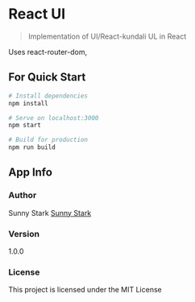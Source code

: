 # React UI

> Implementation of UI/React-kundali UL in React

Uses react-router-dom, 

## For Quick Start

``` bash
# Install dependencies
npm install

# Serve on localhost:3000
npm start

# Build for production
npm run build
```

## App Info

### Author

Sunny Stark
[Sunny Stark](http://www.sunnystark.blogspot.in)

### Version

1.0.0

### License

This project is licensed under the MIT License
